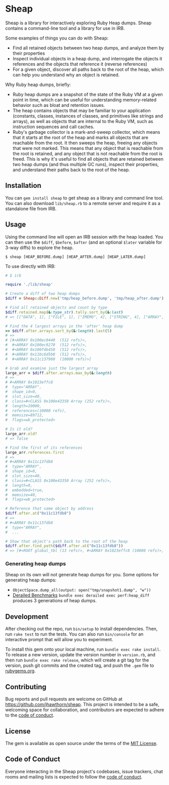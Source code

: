 # Sheap

Sheap is a library for interactively exploring Ruby Heap dumps. Sheap contains a command-line tool and a library for use in IRB.

Some examples of things you can do with Sheap:
- Find all retained objects between two heap dumps, and analyze them by their properties
- Inspect individual objects in a heap dump, and interrogate the objects it references and the objects that reference it (reverse references)
- For a given object, discover all paths back to the root of the heap, which can help you understand why an object is retained.

Why Ruby heap dumps, briefly:
- Ruby heap dumps are a snapshot of the state of the Ruby VM at a given point in time, which can be useful for understanding memory-related behavior such as bloat and retention issues.
- The heap contains objects that may be familiar to your application (constants, classes, instances of classes, and primitives like strings and arrays), as well as objects that are internal to the Ruby VM, such as instruction sequences and call caches.
- Ruby's garbage collector is a mark-and-sweep collector, which means that it starts at the root of the heap and marks all objects that are reachable from the root. It then sweeps the heap, freeing any objects that were not marked. This means that any object that is reachable from the root is retained, and any object that is not reachable from the root is freed. This is why it's useful to find all objects that are retained between two heap dumps (and thus multiple GC runs), inspect their properties, and understand their paths back to the root of the heap.

## Installation

You can `gem install sheap` to get sheap as a library and command line tool. You can also download `lib/sheap.rb` to a remote server and require it as a standalone file from IRB.

## Usage

Using the command line will open an IRB session with the heap loaded. You can then use the `$diff`, `$before`, `$after` (and an optional `$later` variable for 3-way diffs) to explore the heap.

```console
$ sheap [HEAP_BEFORE.dump] [HEAP_AFTER.dump] [HEAP_LATER.dump]
```

To use directly with IRB:

```ruby
# $ irb

require './lib/sheap'

# Create a diff of two heap dumps
$diff = Sheap::Diff.new('tmp/heap_before.dump', 'tmp/heap_after.dump')

# Find all retained objects and count by type
$diff.retained.map(&:type_str).tally.sort_by(&:last)
# => [["DATA", 1], ["FILE", 1], ["IMEMO", 4], ["STRING", 4], ["ARRAY", 10000]]

# Find the 4 largest arrays in the 'after' heap dump
>> $diff.after.arrays.sort_by(&:length).last(5)
# =>
# [#<ARRAY 0x100ec0440  (512 refs)>,
#  #<ARRAY 0x100ec9270  (512 refs)>,
#  #<ARRAY 0x100f4b450  (512 refs)>,
#  #<ARRAY 0x11bc6d5b0  (512 refs)>,
#  #<ARRAY 0x11c137960  (10000 refs)>]

# Grab and examine just the largest array
large_arr = $diff.after.arrays.max_by(&:length)
# =>
# #<ARRAY 0x1023effc8
#  type="ARRAY",
#  shape_id=0,
#  slot_size=40,
#  class=#<CLASS 0x100e43350 Array (252 refs)>,
#  length=10000,
#  references=(10000 refs),
#  memsize=89712,
#  flags=wb_protected>

# Is it old?
large_arr.old?
# => false

# Find the first of its references
large_arr.references.first
# =>
# #<ARRAY 0x11c13fdb8
#  type="ARRAY",
#  shape_id=0,
#  slot_size=40,
#  class=#<CLASS 0x100e43350 Array (252 refs)>,
#  length=0,
#  embedded=true,
#  memsize=40,
#  flags=wb_protected>

# Reference that same object by address
$diff.after.at("0x11c13fdb8")
# =>
# #<ARRAY 0x11c13fdb8
#  type="ARRAY",
#  ...

# Show that object's path back to the root of the heap
$diff.after.find_path($diff.after.at("0x11c13fdb8"))
# => [#<ROOT global_tbl (13 refs)>, #<ARRAY 0x1023effc8 (10000 refs)>, #<ARRAY 0x11c13fdb8>]
```

### Generating heap dumps

Sheap on its own will not generate heap dumps for you. Some options for generating heap dumps:

- `ObjectSpace.dump_all(output: open("tmp/snapshot1.dump", "w"))`
- [Derailed Benchmarks](https://github.com/zombocom/derailed_benchmarks) `bundle exec derailed exec perf:heap_diff` produces 3 generations of heap dumps.

## Development

After checking out the repo, run `bin/setup` to install dependencies. Then, run `rake test` to run the tests. You can also run `bin/console` for an interactive prompt that will allow you to experiment.

To install this gem onto your local machine, run `bundle exec rake install`. To release a new version, update the version number in `version.rb`, and then run `bundle exec rake release`, which will create a git tag for the version, push git commits and the created tag, and push the `.gem` file to [rubygems.org](https://rubygems.org).

## Contributing

Bug reports and pull requests are welcome on GitHub at https://github.com/jhawthorn/sheap. This project is intended to be a safe, welcoming space for collaboration, and contributors are expected to adhere to the [code of conduct](https://github.com/jhawthorn/sheap/blob/main/CODE_OF_CONDUCT.md).

## License

The gem is available as open source under the terms of the [MIT License](https://opensource.org/licenses/MIT).

## Code of Conduct

Everyone interacting in the Sheap project's codebases, issue trackers, chat rooms and mailing lists is expected to follow the [code of conduct](https://github.com/jhawthorn/sheap/blob/main/CODE_OF_CONDUCT.md).
